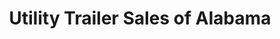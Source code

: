 ---
title: "Utility Trailer Sales of Alabama"
url: /dothan/utility-trailer-sales-of-alabama/
shop: trailer
---
